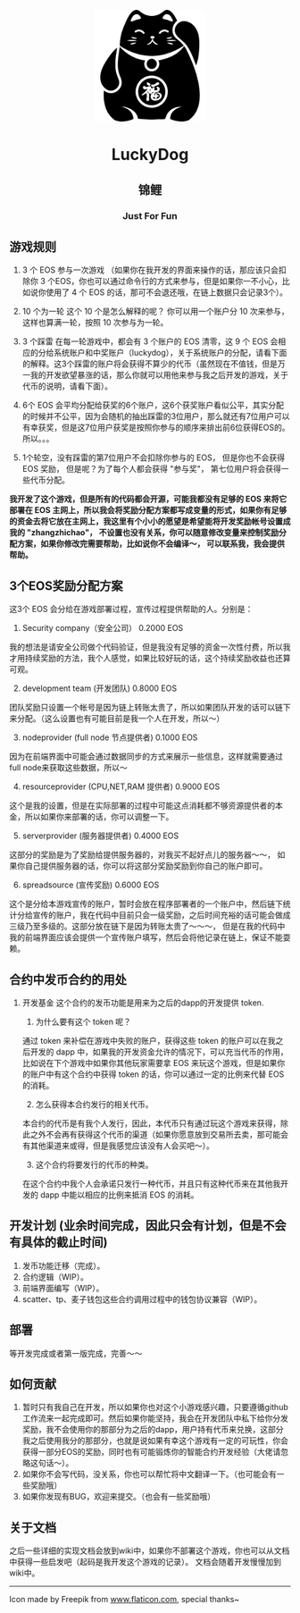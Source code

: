 <p align="center">
  <img width="200" height="200" src="./luckydog_logo.png">
</p>

<div align="center">
	<h1>LuckyDog</h1>
	<h2>锦鲤</h2>
	<h3>Just For Fun</h3>
</div>


## 游戏规则

1. 3 个 EOS 参与一次游戏
（如果你在我开发的界面来操作的话，那应该只会扣除你 3 个EOS，你也可以通过命令行的方式来参与，但是如果你一不小心，比如说你使用了 4 个 EOS 的话，那可不会退还哦，在链上数据只会记录3个）。
2. 10 个为一轮
这个 10 个是怎么解释的呢？  你可以用一个账户分 10 次来参与，这样也算满一轮，按照 10 次参与为一轮。

3. 3 个踩雷
在每一轮游戏中，都会有 3 个账户的 EOS 清零，这 9 个 EOS 会相应的分给系统账户和中奖账户（luckydog），关于系统账户的分配，请看下面的解释。这3个踩雷的账户将会获得不算少的代币（虽然现在不值钱，但是万一我的开发欲望暴涨的话，那么你就可以用他来参与我之后开发的游戏，关于代币的说明，请看下面）。

4. 6个 EOS 会平均分配给获奖的6个账户，这6个获奖账户看似公平，其实分配的时候并不公平，因为会随机的抽出踩雷的3位用户，那么就还有7位用户可以有幸获奖，但是这7位用户获奖是按照你参与的顺序来排出前6位获得EOS的。所以。。。

5. 1个轮空，没有踩雷的第7位用户不会扣除你参与的 EOS， 但是你也不会获得 EOS 奖励， 但是呢？为了每个人都会获得 "参与奖"， 第七位用户将会获得一些代币分配。

<b>我开发了这个游戏，但是所有的代码都会开源，可能我都没有足够的 EOS 来将它部署在 EOS 主网上，所以我会将奖励分配方案都写成变量的形式，如果你有足够的资金去将它放在主网上，我这里有个小小的愿望是希望能将开发奖励帐号设置成我的 "zhangzhichao"， 不设置也没有关系，你可以随意修改变量来控制奖励分配方案，如果你修改完需要帮助，比如说你不会编译～， 可以联系我，我会提供帮助。 </b>

## 3个EOS奖励分配方案
这3个 EOS 会分给在游戏部署过程，宣传过程提供帮助的人。分别是：


1. Security company（安全公司） 0.2000 EOS

我的想法是请安全公司做个代码验证，但是我没有足够的资金一次性付费，所以我才用持续奖励的方法，我个人感觉，如果比较好玩的话，这个持续奖励收益也还算可观。

2. development team (开发团队) 0.8000 EOS

团队奖励只设置一个帐号是因为链上转账太贵了，所以如果团队开发的话可以链下来分配。（这么设置也有可能目前是我一个人在开发，所以～）

3. nodeprovider (full node 节点提供者) 0.1000 EOS

因为在前端界面中可能会通过数据同步的方式来展示一些信息，这样就需要通过full node来获取这些数据，所以～

4. resourceprovider (CPU,NET,RAM 提供者) 0.9000 EOS

这个是我的设置，但是在实际部署的过程中可能这点消耗都不够资源提供者的本金，所以如果你来部署的话，你可以调整一下。

5. serverprovider (服务器提供者) 0.4000 EOS

这部分的奖励是为了奖励给提供服务器的，对我买不起好点儿的服务器～～， 如果你自己提供服务器的话，你可以将这部分奖励奖励到你自己的账户即可。

6. spreadsource (宣传奖励)  0.6000 EOS 

这个是分给本游戏宣传的账户，暂时会放在程序部署者的一个账户中，然后链下统计分给宣传的账户，我在代码中目前只会一级奖励，之后时间充裕的话可能会做成三级乃至多级的。这部分放在链下是因为转账太贵了～～～， 但是在我的代码中我的前端界面应该会提供一个宣传账户填写，然后会将他记录在链上，保证不能耍赖。


## 合约中发币合约的用处

1. 开发基金
    这个合约的发币功能是用来为之后的dapp的开发提供 token.
    1. 为什么要有这个 token 呢？
    
    通过 token 来补偿在游戏中失败的账户，获得这些 token 的账户可以在我之后开发的 dapp 中，如果我的开发资金允许的情况下，可以充当代币的作用，比如说在下个游戏中如果你其他玩家需要拿 EOS 来玩这个游戏，但是如果你的账户中有这个合约中获得 token 的话，你可以通过一定的比例来代替 EOS 的消耗。
    
    2. 怎么获得本合约发行的相关代币。
    
    本合约的代币是有我个人发行，因此，本代币只有通过玩这个游戏来获得，除此之外不会再有获得这个代币的渠道（如果你愿意放到交易所去卖，那可能会有其他渠道来或得，但是我感觉应该没有人会买吧～）。
    
    3. 这个合约将要发行的代币的种类。
    
    在这个合约中我个人会承诺只发行一种代币，并且只有这种代币来在其他我开发的 dapp 中能以相应的比例来抵消 EOS 的消耗。
    
    
## 开发计划 (业余时间完成，因此只会有计划，但是不会有具体的截止时间)
1. 发币功能迁移（完成）。
2. 合约逻辑（WIP）。
3. 前端界面编写（WIP）。
4. scatter、tp、麦子钱包这些合约调用过程中的钱包协议兼容（WIP）。

## 部署
等开发完成或者第一版完成，完善～～

## 如何贡献
1. 暂时只有我自己在开发，所以如果你也对这个小游戏感兴趣，只要遵循github工作流来一起完成即可。然后如果你能坚持，我会在开发团队中私下给你分发奖励，我不会使用你的那部分为之后的dapp，用户持有代币来兑换，这部分我之后使用我分的那部分，也就是说如果有幸这个游戏有一定的可玩性，你会获得一部分EOS的奖励，同时也有可能锻炼你的智能合约开发经验（大佬请忽略这句话～）。
2. 如果你不会写代码，没关系，你也可以帮忙将中文翻译一下。（也可能会有一些奖励哦）
3. 如果你发现有BUG，欢迎来提交。（也会有一些奖励哦）

## 关于文档
之后一些详细的实现文档会放到wiki中，如果你不部署这个游戏，你也可以从文档中获得一些启发吧（起码是我开发这个游戏的记录）。
文档会随着开发慢慢加到wiki中。


------
Icon made by Freepik from www.flaticon.com, special thanks~
